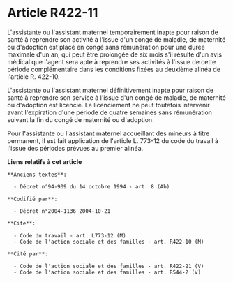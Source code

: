 # Article R422-11

L'assistante ou l'assistant maternel temporairement inapte pour raison de santé à reprendre son activité à l'issue d'un congé
de maladie, de maternité ou d'adoption est placé en congé sans rémunération pour une durée maximale d'un an, qui peut être
prolongée de six mois s'il résulte d'un avis médical que l'agent sera apte à reprendre ses activités à l'issue de cette
période complémentaire dans les conditions fixées au deuxième alinéa de l'article R. 422-10.

L'assistante ou l'assistant maternel définitivement inapte pour raison de santé à reprendre son service à l'issue d'un congé
de maladie, de maternité ou d'adoption est licencié. Le licenciement ne peut toutefois intervenir avant l'expiration d'une
période de quatre semaines sans rémunération suivant la fin du congé de maternité ou d'adoption.

Pour l'assistante ou l'assistant maternel accueillant des mineurs à titre permanent, il est fait application de l'article L.
773-12 du code du travail à l'issue des périodes prévues au premier alinéa.

**Liens relatifs à cet article**

	**Anciens textes**:

	  - Décret n°94-909 du 14 octobre 1994 - art. 8 (Ab)

	**Codifié par**:

	  - Décret n°2004-1136 2004-10-21

	**Cite**:

	  - Code du travail - art. L773-12 (M)
	  - Code de l'action sociale et des familles - art. R422-10 (M)

	**Cité par**:

	  - Code de l'action sociale et des familles - art. R422-21 (V)
	  - Code de l'action sociale et des familles - art. R544-2 (V)
